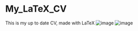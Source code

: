 # My_LaTeX_CV
This is my up to date CV, made with LaTeX
![image](https://github.com/VictorRutskin/My_LaTeX_CV/assets/69360460/548f5c1d-2d9d-443d-a79e-a4fd1f910652)
![image](https://github.com/VictorRutskin/My_LaTeX_CV/assets/69360460/933d7b9e-d7eb-4753-b863-e2d4447114c3)
